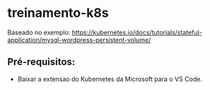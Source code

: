 # treinamento-k8s

Baseado no exemplo: https://kubernetes.io/docs/tutorials/stateful-application/mysql-wordpress-persistent-volume/

## Pré-requisitos:

- Baixar a extensao do Kubernetes da Microsoft para o VS Code.